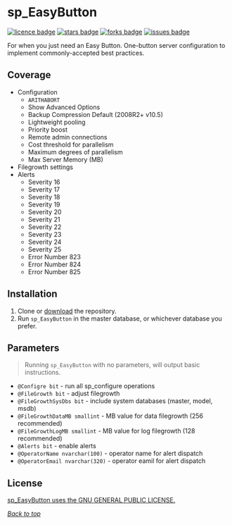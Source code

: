 # sp_EasyButton
<a name="header1"></a>
[![licence badge]][licence]
[![stars badge]][stars]
[![forks badge]][forks]
[![issues badge]][issues]

For when you just need an Easy Button. One-button server configuration to implement commonly-accepted best practices.

## Coverage
- Configuration 
  - `ARITHABORT`
  - Show Advanced Options
  - Backup Compression Default (2008R2+ v10.5)
  - Lightweight pooling
  - Priority boost
  - Remote admin connections
  - Cost threshold for parallelism
  - Maximum degrees of parallelism
  - Max Server Memory (MB)
- Filegrowth settings 
- Alerts
  - Severity 16
  - Severity 17
  - Severity 18
  - Severity 19
  - Severity 20
  - Severity 21
  - Severity 22
  - Severity 23
  - Severity 24
  - Severity 25
  - Error Number 823
  - Error Number 824
  - Error Number 825

## Installation

1. Clone or [download](https://github.com/pimbrouwers/sp_EasyButton/archive/master.zip) the repository.
2. Run `sp_EasyButton` in the master database, or whichever database you prefer.

## Parameters

> Running `sp_EasyButton` with no parameters, will output basic instructions.

- `@Configre bit` - run all sp_configure operations
- `@FileGrowth bit` - adjust filegrowth
- `@FileGrowthSysDbs bit` - include system databases (master, model, msdb)
- `@FileGrowthDataMB smallint` - MB value for data filegrowth (256 recommended)
- `@FileGrowthLogMB smallint` - MB value for log filegrowth (128 recommended)
- `@Alerts bit` - enable alerts
- `@OperatorName nvarchar(100)` - operator name for alert dispatch
- `@OperatorEmail nvarchar(320)` - operator eamil for alert dispatch

## License

[sp_EasyButton uses the GNU GENERAL PUBLIC LICENSE.](LICENSE.md)

[*Back to top*](#header1)

[licence badge]:https://img.shields.io/badge/license-GNU-blue.svg
[stars badge]:https://img.shields.io/github/stars/pimbrouwers/sp_EasyButton.svg
[forks badge]:https://img.shields.io/github/forks/pimbrouwers/sp_EasyButton.svg
[issues badge]:https://img.shields.io/github/issues/pimbrouwers/sp_EasyButton.svg

[licence]:https://github.com/pimbrouwers/sp_EasyButton/blob/master/LICENSE.md
[stars]:https://github.com/pimbrouwers/sp_EasyButton/stargazers
[forks]:https://github.com/pimbrouwers/sp_EasyButton/network
[issues]:https://github.com/pimbrouwers/sp_EasyButton/issues